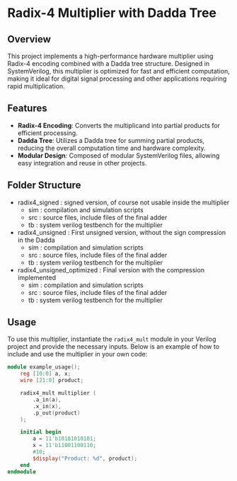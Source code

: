 # Radix-4 Multiplier with Dadda Tree

## Overview

This project implements a high-performance hardware multiplier using Radix-4 encoding combined with a Dadda tree structure. Designed in SystemVerilog, this multiplier is optimized for fast and efficient computation, making it ideal for digital signal processing and other applications requiring rapid multiplication.

## Features

- **Radix-4 Encoding**: Converts the multiplicand into partial products for efficient processing.
- **Dadda Tree**: Utilizes a Dadda tree for summing partial products, reducing the overall computation time and hardware complexity.
- **Modular Design**: Composed of modular SystemVerilog files, allowing easy integration and reuse in other projects.

## Folder Structure

- radix4_signed : signed version, of course not usable inside the multiplier 
    - sim : compilation and simulation scripts
    - src : source files, include files of the final adder
    - tb : system verilog testbench for the multiplier
- radix4_unsigned : First unsigned version, without the sign compression in the Dadda
    - sim : compilation and simulation scripts
    - src : source files, include files of the final adder
    - tb : system verilog testbench for the multiplier
- radix4_unsigned_optimized : Final version with the compression implemented
    - sim : compilation and simulation scripts
    - src : source files, include files of the final adder
    - tb : system verilog testbench for the multiplier

## Usage

To use this multiplier, instantiate the `radix4_mult` module in your Verilog project and provide the necessary inputs. Below is an example of how to include and use the multiplier in your own code:

```verilog
module example_usage();
    reg [10:0] a, x;
    wire [21:0] product;

    radix4_mult multiplier (
        .a_in(a),
        .x_in(x),
        .p_out(product)
    );

    initial begin
        a = 11'b10101010101;
        x = 11'b11001100110;
        #10;
        $display("Product: %d", product);
    end
endmodule


